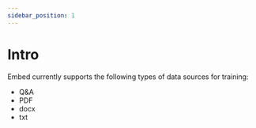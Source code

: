 ```yaml
---
sidebar_position: 1
---
```


# Intro

Embed currently supports the following types of data sources for training:
- Q&A 
- PDF
- docx
- txt